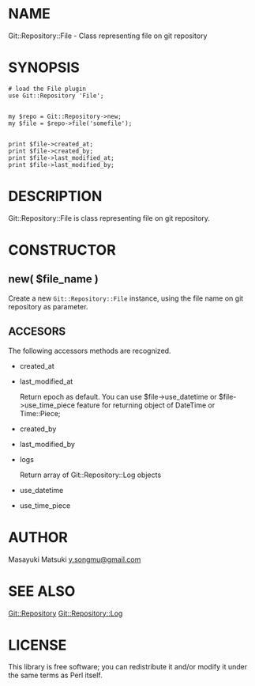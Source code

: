# NAME

Git::Repository::File - Class representing file on git repository

# SYNOPSIS

    # load the File plugin
    use Git::Repository 'File';
    

    my $repo = Git::Repository->new;
    my $file = $repo->file('somefile');
    

    print $file->created_at;
    print $file->created_by;
    print $file->last_modified_at;
    print $file->last_modified_by;

# DESCRIPTION

Git::Repository::File is class representing file on git repository.

# CONSTRUCTOR

## new( $file\_name )

Create a new `Git::Repository::File` instance, using the file name
on git repository as parameter.

## ACCESORS

The following accessors methods are recognized.

- created\_at
- last\_modified\_at

    Return epoch as default.
    You can use $file->use\_datetime or $file->use\_time\_piece feature for
    returning object of DateTime or Time::Piece;

- created\_by
- last\_modified\_by
- logs

    Return array of Git::Repository::Log objects

- use\_datetime
- use\_time\_piece

# AUTHOR

Masayuki Matsuki <y.songmu@gmail.com>

# SEE ALSO

[Git::Repository](http://search.cpan.org/perldoc?Git::Repository)
[Git::Repository::Log](http://search.cpan.org/perldoc?Git::Repository::Log)

# LICENSE

This library is free software; you can redistribute it and/or modify
it under the same terms as Perl itself.
